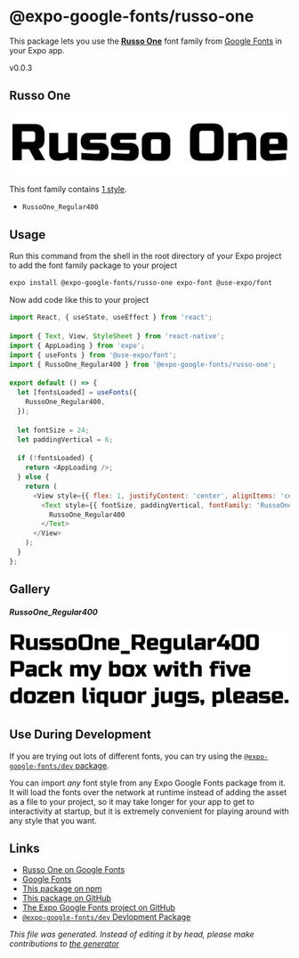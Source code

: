 # @expo-google-fonts/russo-one

This package lets you use the [**Russo One**](https://fonts.google.com/specimen/Russo+One) font family from [Google Fonts](https://fonts.google.com/) in your Expo app.

v0.0.3

## Russo One

![Russo One](./font-family.png)

This font family contains [1 style](#gallery).

- `RussoOne_Regular400`

## Usage

Run this command from the shell in the root directory of your Expo project to add the font family package to your project
```sh
expo install @expo-google-fonts/russo-one expo-font @use-expo/font
```

Now add code like this to your project
```js
import React, { useState, useEffect } from 'react';

import { Text, View, StyleSheet } from 'react-native';
import { AppLoading } from 'expo';
import { useFonts } from '@use-expo/font';
import { RussoOne_Regular400 } from '@expo-google-fonts/russo-one';

export default () => {
  let [fontsLoaded] = useFonts({
    RussoOne_Regular400,
  });

  let fontSize = 24;
  let paddingVertical = 6;

  if (!fontsLoaded) {
    return <AppLoading />;
  } else {
    return (
      <View style={{ flex: 1, justifyContent: 'center', alignItems: 'center' }}>
        <Text style={{ fontSize, paddingVertical, fontFamily: 'RussoOne_Regular400' }}>
          RussoOne_Regular400
        </Text>
      </View>
    );
  }
};

```

## Gallery

##### RussoOne_Regular400
![RussoOne_Regular400](./42938246c94ba396145f46606ca60fd6409d6626953609dbd587a50757963337.ttf.png)


## Use During Development

If you are trying out lots of different fonts, you can try using the [`@expo-google-fonts/dev` package](https://github.com/expo/google-fonts/tree/master/font-packages/dev#readme).

You can import *any* font style from any Expo Google Fonts package from it. It will load the fonts
over the network at runtime instead of adding the asset as a file to your project, so it may take longer
for your app to get to interactivity at startup, but it is extremely convenient
for playing around with any style that you want.

## Links

- [Russo One on Google Fonts](https://fonts.google.com/specimen/Russo+One)
- [Google Fonts](https://fonts.google.com/)
- [This package on npm](https://www.npmjs.com/package/@expo-google-fonts/russo-one)
- [This package on GitHub](https://github.com/expo/google-fonts/tree/master/font-packages/russo-one)
- [The Expo Google Fonts project on GitHub](https://github.com/expo/google-fonts)
- [`@expo-google-fonts/dev` Devlopment Package](https://github.com/expo/google-fonts/tree/master/font-packages/dev)


*This file was generated. Instead of editing it by head, please make contributions to [the generator](https://github.com/expo/google-fonts/tree/master/packages/generator)*
